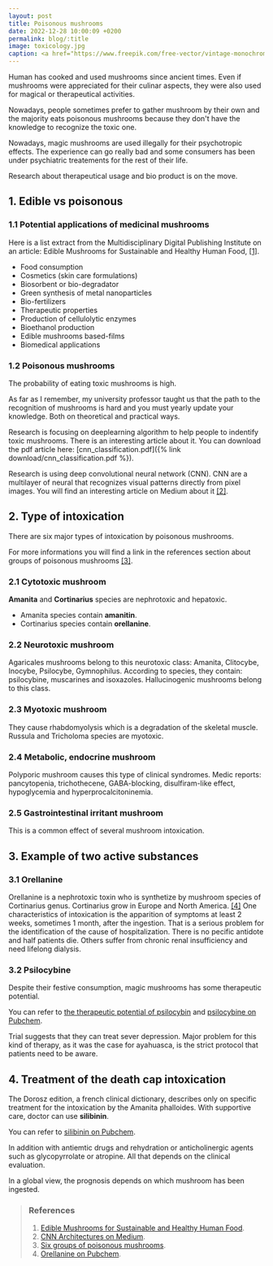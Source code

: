 ```yaml
---
layout: post
title: Poisonous mushrooms 
date: 2022-12-28 10:00:09 +0200
permalink: blog/:title
image: toxicology.jpg
caption: <a href="https://www.freepik.com/free-vector/vintage-monochrome-gorilla-head_7987671.htm#query=toxic&from_query=toxicology&position=46&from_view=search&track=sph">Image by dgim-studio</a>
---
```

Human has cooked and used mushrooms since ancient times.
Even if mushrooms were appreciated for their culinar aspects, they were also used for magical or therapeutical activities.

Nowadays, people sometimes prefer to gather mushroom by their own and the majority eats poisonous mushrooms because they don't have the knowledge to recognize the toxic one.

Nowadays, magic mushrooms are used illegally for their psychotropic effects. The experience can go really bad and some consumers has been under psychiatric treatements for the rest of their life.

Research about therapeutical usage and bio product is on the move.

## 1. Edible vs poisonous

### 1.1 Potential applications of medicinal mushrooms

Here is a list extract from the Multidisciplinary Digital Publishing Institute on an article: Edible Mushrooms for Sustainable and Healthy Human Food, [[1]](#references).

+ Food consumption
+ Cosmetics (skin care formulations)
+ Biosorbent or bio-degradator
+ Green synthesis of metal nanoparticles
+ Bio-fertilizers
+ Therapeutic properties
+ Production of cellulolytic enzymes
+ Bioethanol production
+ Edible mushrooms based-films
+ Biomedical applications

### 1.2 Poisonous mushrooms

The probability of eating toxic mushrooms is high.

As far as I remember, my university professor taught us that the path to the recognition of mushrooms is hard and you must yearly update your knowledge. Both on theoretical and practical ways.

Research is focusing on deeplearning algorithm to help people to indentify toxic mushrooms.
There is an interesting article about it.
You can download the pdf article here: [cnn_classification.pdf]({% link download/cnn_classification.pdf %}).

Research is using deep convolutional neural network (CNN). CNN are a multilayer of neural that recognizes visual patterns directly from pixel images.
You will find an interesting article on Medium about it [[2]](#references).

## 2. Type of intoxication

There are six major types of intoxication by poisonous mushrooms.

For more informations you will find a link in the references section about groups of poisonous mushrooms [[3]](#references).

### 2.1 Cytotoxic mushroom

**Amanita** and **Cortinarius** species are nephrotoxic and  hepatoxic.

+ Amanita species contain **amanitin**.
+ Cortinarius species contain **orellanine**.

### 2.2 Neurotoxic mushroom

Agaricales mushrooms belong to this neurotoxic class: Amanita, Clitocybe, Inocybe, Psilocybe, Gymnophilus.
According to species, they contain: psilocybine, muscarines and isoxazoles.
Hallucinogenic mushrooms belong to this class.

### 2.3 Myotoxic mushroom

They cause rhabdomyolysis which is a degradation of the skeletal muscle.
Russula and Tricholoma species are myotoxic.

### 2.4 Metabolic, endocrine mushroom

Polyporic mushroom causes this type of clinical syndromes.
Medic reports: pancytopenia, trichothecene, GABA-blocking, disulfiram-like effect, hypoglycemia and hyperprocalcitoninemia.

### 2.5 Gastrointestinal irritant mushroom

This is a common effect of several mushroom intoxication.

## 3. Example of two active substances

### 3.1 Orellanine

Orellanine is a nephrotoxic toxin who is synthetize by mushroom species of Cortinarius genus. Cortinarius grow in Europe and North America. [[4]](#references)
One characteristics of intoxication is the apparition of symptoms at least 2 weeks, sometimes 1 month, after the ingestion. That is a serious problem for the identification of the cause of hospitalization.
There is no pecific antidote and half patients die. Others suffer from chronic renal insufficiency and need lifelong dialysis.

### 3.2 Psilocybine

Despite their festive consumption, magic mushrooms has some therapeutic potential.

You can refer to [the therapeutic potential of psilocybin](https://www.ncbi.nlm.nih.gov/pmc/articles/PMC8156539/) and [psilocybine on Pubchem](https://pubchem.ncbi.nlm.nih.gov/compound/10624).

Trial suggests that they can treat sever depression. Major problem for this kind of therapy, as it was the case for ayahuasca, is the strict protocol that patients need to be aware.

## 4. Treatment of the death cap intoxication

The Dorosz edition, a french clinical dictionary, describes only on specific treatment for the intoxication by the Amanita phalloides.
With supportive care, doctor can use **silibinin**.

You can refer to [silibinin on Pubchem](https://pubchem.ncbi.nlm.nih.gov/compound/31553).

In addition with antiemtic drugs and rehydration or anticholinergic agents such as glycopyrrolate or atropine. All that depends on the clinical evaluation.

In a global view, the prognosis depends on which mushroom has been ingested.

> ### References
>
> 1. [Edible Mushrooms for Sustainable and Healthy Human Food](https://www.mdpi.com/2071-1050/14/9/4941).
> 2. [CNN Architectures on Medium](https://medium.com/analytics-vidhya/cnns-architectures-lenet-alexnet-vgg-googlenet-resnet-and-more-666091488df5).
> 3. [Six groups of poisonous mushrooms](https://www.semanticscholar.org/paper/Six-groups-of-poisonous-mushrooms%3A-classified-to-Yu/eb2260efbe5e09680a708e20ee8be508d04e29ec).
> 4. [Orellanine on Pubchem](https://pubchem.ncbi.nlm.nih.gov/compound/89579).
